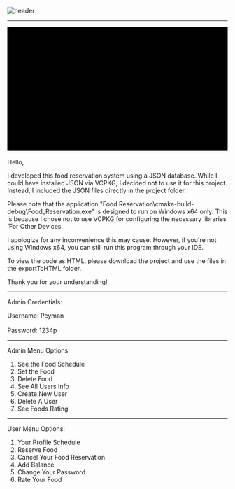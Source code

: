 ![header](https://capsule-render.vercel.app/api?type=waving&height=300&color=gradient&text=Food%20Reservation)
<br>
__________________________________________________________________________________________________

![My GIF](assets/Peyman.gif)

Hello,

I developed this food reservation system using a JSON database. While I could have installed JSON via VCPKG, I decided not to use it for this project. Instead, I included the JSON files directly in the project folder.

Please note that the application "Food Reservation\cmake-build-debug\Food_Reservation.exe" is designed to run on Windows x64 only. This is because I chose not to use VCPKG for configuring the necessary libraries ّ For Other Devices.

I apologize for any inconvenience this may cause. However, if you're not using Windows x64, you can still run this program through your IDE.

To view the code as HTML, please download the project and use the files in the exportToHTML folder.

Thank you for your understanding!

__________________________________________________________________________________________________

Admin Credentials:

Username: Peyman<br></br>
Password: 1234p
__________________________________________________________________________________________________

Admin Menu Options:

1. See the Food Schedule
2. Set the Food
3. Delete Food
4. See All Users Info
5. Create New User
6. Delete A User
7. See Foods Rating

_________________________________________________________________________________________________

User Menu Options:

1. Your Profile Schedule
2. Reserve Food
3. Cancel Your Food Reservation
4. Add Balance
5. Change Your Password
6. Rate Your Food
